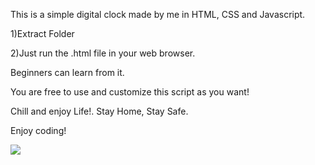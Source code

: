 This is a simple digital clock made by me in HTML, CSS and Javascript.

1)Extract Folder

2)Just run the .html file in your web browser.

Beginners can learn from it. 

You are free to use and customize this script as you want!

Chill and enjoy Life!. Stay Home, Stay Safe.

Enjoy coding!




![](https://media.giphy.com/media/HGCqpWb6DaSN9VSqUb/source.gif)
